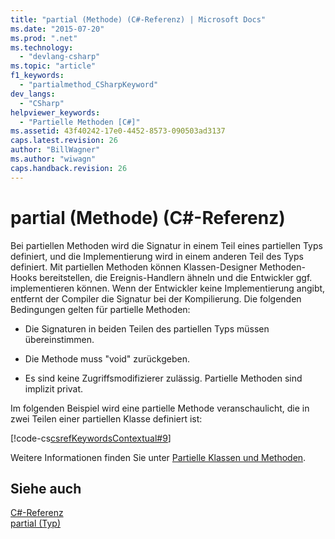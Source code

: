 ```yaml
---
title: "partial (Methode) (C#-Referenz) | Microsoft Docs"
ms.date: "2015-07-20"
ms.prod: ".net"
ms.technology: 
  - "devlang-csharp"
ms.topic: "article"
f1_keywords: 
  - "partialmethod_CSharpKeyword"
dev_langs: 
  - "CSharp"
helpviewer_keywords: 
  - "Partielle Methoden [C#]"
ms.assetid: 43f40242-17e0-4452-8573-090503ad3137
caps.latest.revision: 26
author: "BillWagner"
ms.author: "wiwagn"
caps.handback.revision: 26
---
```

# partial (Methode) (C#-Referenz)
Bei partiellen Methoden wird die Signatur in einem Teil eines partiellen Typs definiert, und die Implementierung wird in einem anderen Teil des Typs definiert.  Mit partiellen Methoden können Klassen\-Designer Methoden\-Hooks bereitstellen, die Ereignis\-Handlern ähneln und die Entwickler ggf. implementieren können.  Wenn der Entwickler keine Implementierung angibt, entfernt der Compiler die Signatur bei der Kompilierung.  Die folgenden Bedingungen gelten für partielle Methoden:  
  
-   Die Signaturen in beiden Teilen des partiellen Typs müssen übereinstimmen.  
  
-   Die Methode muss "void" zurückgeben.  
  
-   Es sind keine Zugriffsmodifizierer zulässig.  Partielle Methoden sind implizit privat.  
  
 Im folgenden Beispiel wird eine partielle Methode veranschaulicht, die in zwei Teilen einer partiellen Klasse definiert ist:  
  
 [!code-cs[csrefKeywordsContextual#9](../../../csharp/language-reference/keywords/codesnippet/CSharp/partial-method_1.cs)]  
  
 Weitere Informationen finden Sie unter [Partielle Klassen und Methoden](../../../csharp/programming-guide/classes-and-structs/partial-classes-and-methods.md).  
  
## Siehe auch  
 [C\#\-Referenz](../../../csharp/language-reference/index.md)   
 [partial \(Typ\)](../../../csharp/language-reference/keywords/partial-type.md)